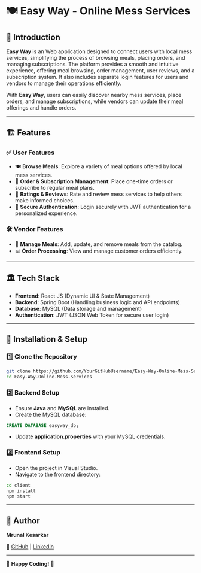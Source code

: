 
# 🍽️ **Easy Way - Online Mess Services**

## 🚀 **Introduction**

**Easy Way** is an Web application designed to connect users with local mess services, simplifying the process of browsing meals, placing orders, and managing subscriptions. The platform provides a smooth and intuitive experience, offering meal browsing, order management, user reviews, and a subscription system. It also includes separate login features for users and vendors to manage their operations efficiently.

With **Easy Way**, users can easily discover nearby mess services, place orders, and manage subscriptions, while vendors can update their meal offerings and handle orders.

---

## 🏗️ **Features**

### ✅ **User Features**
- 🍽️ **Browse Meals**: Explore a variety of meal options offered by local mess services.
- 🛒 **Order & Subscription Management**: Place one-time orders or subscribe to regular meal plans.
- 🌟 **Ratings & Reviews**: Rate and review mess services to help others make informed choices.
- 🔐 **Secure Authentication**: Login securely with JWT authentication for a personalized experience.

### 🛠️ **Vendor Features**
- 📖 **Manage Meals**: Add, update, and remove meals from the catalog.
- 📊 **Order Processing**: View and manage customer orders efficiently.

---

## 🏛️ **Tech Stack**

- **Frontend**: React JS (Dynamic UI & State Management)
- **Backend**: Spring Boot (Handling business logic and API endpoints)
- **Database**: MySQL (Data storage and management)
- **Authentication**: JWT (JSON Web Token for secure user login)

---

## 🔧 **Installation & Setup**

### 1️⃣ **Clone the Repository**

```bash
git clone https://github.com/YourGitHubUsername/Easy-Way-Online-Mess-Services.git
cd Easy-Way-Online-Mess-Services
```

### 2️⃣ **Backend Setup**
- Ensure **Java** and **MySQL** are installed.
- Create the MySQL database:

```sql
CREATE DATABASE easyway_db;
```

- Update **application.properties** with your MySQL credentials.

### 3️⃣ **Frontend Setup**

- Open the project in Visual Studio.
- Navigate to the frontend directory:

```bash
cd client
npm install
npm start
```
---

## 👤 **Author**

**Mrunal Kesarkar**

🔗 [GitHub](https://github.com/MrunalKesarkar) | [LinkedIn](https://www.linkedin.com/in/mrunal-kesarkar/)

---

🎉 **Happy Coding!** 🚀


